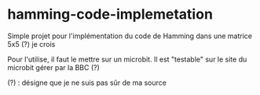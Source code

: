 # hamming-code-implemetation
Simple projet pour l'implémentation du code de Hamming dans une matrice 5x5 (?) je crois

Pour l'utilise, il faut le mettre sur un microbit. Il est "testable" sur le site du microbit gérer par la BBC (?)


(?) : désigne que je ne suis pas sûr de ma source
